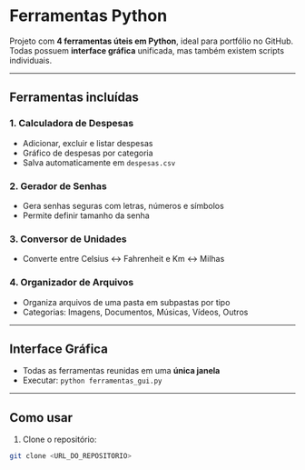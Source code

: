 # Ferramentas Python

Projeto com **4 ferramentas úteis em Python**, ideal para portfólio no GitHub.  
Todas possuem **interface gráfica** unificada, mas também existem scripts individuais.

---

## **Ferramentas incluídas**

### 1. Calculadora de Despesas
- Adicionar, excluir e listar despesas
- Gráfico de despesas por categoria
- Salva automaticamente em `despesas.csv`


### 2. Gerador de Senhas
- Gera senhas seguras com letras, números e símbolos
- Permite definir tamanho da senha


### 3. Conversor de Unidades
- Converte entre Celsius ↔ Fahrenheit e Km ↔ Milhas


### 4. Organizador de Arquivos
- Organiza arquivos de uma pasta em subpastas por tipo
- Categorias: Imagens, Documentos, Músicas, Vídeos, Outros


---

## **Interface Gráfica**
- Todas as ferramentas reunidas em uma **única janela** 
- Executar: `python ferramentas_gui.py`

---

## **Como usar**
1. Clone o repositório:
```bash
git clone <URL_DO_REPOSITORIO>
